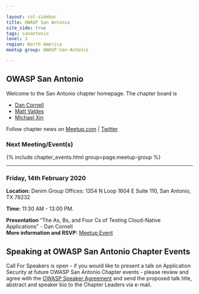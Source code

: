 ```yaml
---

layout: col-sidebar
title: OWASP San Antonio
site_side: true
tags: sanantonio
level: 3
region: North America
meetup group: OWASP-San-Antonio

---
```


OWASP San Antonio
-----------------
Welcome to the San Antonio chapter homepage. The chapter board is 

* <a href="mailto:dan@denimgroup.com">Dan Cornell</a>
* <a href="mailto:matt.valdes@owasp.org">Matt Valdes</a>
* <a href="mailto:michael.xin@owasp.org">Michael Xin</a> 

Follow chapter news on [Meetup.com](https://meetup.com/OWASP-San-Antonio) | [Twitter](https://twitter.com/owaspsanantonio)

### Next Meeting/Event(s)

{% include chapter_events.html group=page.meetup-group %}

---------------------
### Friday, 14th February 2020

**Location:** Denim Group Offices: 1354 N Loop 1604 E Suite 110, San Antonio, TX 78232

**Time:** 11:30 AM - 13:00 PM.

**Presentation**
“The As, Bs, and Four Cs of Testing Cloud-Native Applications” - Dan Cornell <br>
**More information and RSVP:** [Meetup Event](https://www.meetup.com/OWASP-San-Antonio/events/268307519/)

Speaking at OWASP San Antonio Chapter Events
--------------------------------------------
Call For Speakers is open - if you would like to present a talk on Application Security at future OWASP San Antonio Chapter events - please review and agree with the [OWASP Speaker Agreement](Speaker_Agreement "wikilink") and send the proposed talk title, abstract and speaker bio to the Chapter Leaders via e-mail.
